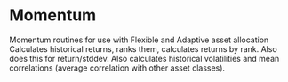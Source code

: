 Momentum
========

Momentum routines for use with Flexible and Adaptive asset allocation
Calculates historical returns, ranks them, calculates returns by rank.  Also does this for return/stddev.  Also calculates
historical volatilities and mean correlations (average correlation with other asset classes).
